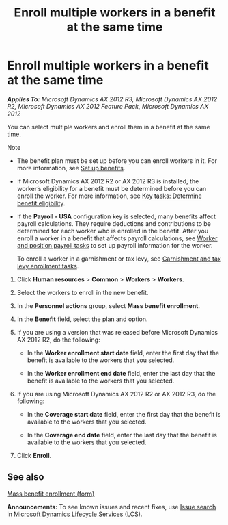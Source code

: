 ﻿---
title: Enroll multiple workers in a benefit at the same time
TOCTitle: Enroll multiple workers in a benefit at the same time
ms:assetid: c2768749-3a9b-4cdf-a4b4-e5393334b681
ms:mtpsurl: https://technet.microsoft.com/en-us/library/Hh242834(v=AX.60)
ms:contentKeyID: 36059280
ms.date: 11/14/2014
mtps_version: v=AX.60
f1_keywords:
- benefits
- mass enrollment
- benefit
- benefit enrollment
- benefit enrollments
- mass benefit enrollment
- mass enrollments
- mass benefit enrollments
---

# Enroll multiple workers in a benefit at the same time 


_**Applies To:** Microsoft Dynamics AX 2012 R3, Microsoft Dynamics AX 2012 R2, Microsoft Dynamics AX 2012 Feature Pack, Microsoft Dynamics AX 2012_

You can select multiple workers and enroll them in a benefit at the same time.


> [!NOTE]
> <UL>
> <LI>
> <P>The benefit plan must be set up before you can enroll workers in it. For more information, see <A href="set-up-benefits.md">Set up benefits</A>.</P>
> <LI>
> <P>If Microsoft Dynamics AX 2012 R2 or AX 2012 R3 is installed, the worker’s eligibility for a benefit must be determined before you can enroll the worker. For more information, see <A href="key-tasks-determine-benefit-eligibility.md">Key tasks: Determine benefit eligibility</A>.</P>
> <LI>
> <P>If the <STRONG>Payroll - USA</STRONG> configuration key is selected, many benefits affect payroll calculations. They require deductions and contributions to be determined for each worker who is enrolled in the benefit. After you enroll a worker in a benefit that affects payroll calculations, see <A href="worker-and-position-payroll-tasks.md">Worker and position payroll tasks</A> to set up payroll information for the worker.</P>
> <P>To enroll a worker in a garnishment or tax levy, see <A href="garnishment-and-tax-levy-enrollment-tasks.md">Garnishment and tax levy enrollment tasks</A>.</P></LI></UL>



1.  Click **Human resources** \> **Common** \> **Workers** \> **Workers**.

2.  Select the workers to enroll in the new benefit.

3.  In the **Personnel actions** group, select **Mass benefit enrollment**.

4.  In the **Benefit** field, select the plan and option.

5.  If you are using a version that was released before Microsoft Dynamics AX 2012 R2, do the following:
    
      - In the **Worker enrollment start date** field, enter the first day that the benefit is available to the workers that you selected.
    
      - In the **Worker enrollment end date** field, enter the last day that the benefit is available to the workers that you selected.

6.  If you are using Microsoft Dynamics AX 2012 R2 or AX 2012 R3, do the following:
    
      - In the **Coverage start date** field, enter the first day that the benefit is available to the workers that you selected.
    
      - In the **Coverage end date** field, enter the last day that the benefit is available to the workers that you selected.

7.  Click **Enroll**.

## See also

[Mass benefit enrollment (form)](https://technet.microsoft.com/en-us/library/hh209571\(v=ax.60\))

  
**Announcements:** To see known issues and recent fixes, use [Issue search](http://go.microsoft.com/fwlink/?linkid=389258) in [Microsoft Dynamics Lifecycle Services](http://go.microsoft.com/fwlink/?linkid=306505) (LCS).

